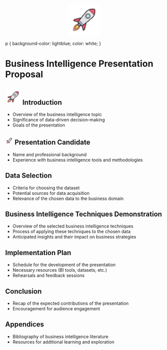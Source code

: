 <p align="center">
<img src="https://github.com/dolinger-nscc/Capstone2024/blob/main/img/icons8-rocket-50.png?raw=true" alt="Sized Rocket" width="100px" height="100px">
</p>

p {
      background-color: lightblue;
      color: white;
    }
    
<p>    <h1>Business Intelligence Presentation Proposal</h1>
</p>

## ![My Rocket](https://github.com/dolinger-nscc/Capstone2024/blob/main/img/icons8-rocket-50.png?raw=true) Introduction
- Overview of the business intelligence topic
- Significance of data-driven decision-making
- Goals of the presentation

## <img src="https://github.com/dolinger-nscc/Capstone2024/blob/main/img/icons8-rocket-50.png?raw=true" alt="Sized Rocket" width="25px" height="25px"> Presentation Candidate
- Name and professional background
- Experience with business intelligence tools and methodologies

## Data Selection
- Criteria for choosing the dataset
- Potential sources for data acquisition
- Relevance of the chosen data to the business domain

## Business Intelligence Techniques Demonstration
- Overview of the selected business intelligence techniques
- Process of applying these techniques to the chosen data
- Anticipated insights and their impact on business strategies

## Implementation Plan
- Schedule for the development of the presentation
- Necessary resources (BI tools, datasets, etc.)
- Rehearsals and feedback sessions

## Conclusion
- Recap of the expected contributions of the presentation
- Encouragement for audience engagement

## Appendices
- Bibliography of business intelligence literature
- Resources for additional learning and exploration
